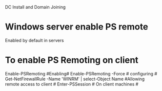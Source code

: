 DC Install and Domain Joining

# Windows server enable PS remote #
 Enabled by default in servers
 
 # To enable PS Remoting on client #

Enable-PSRemoting #Enabling#
Enable-PSRemoting -Force # configuring #
Get-NetFirewallRule -Name 'WINRM' | select-Object Name #Allowing remote access 															to client #
Enter-PSSession # On client machines #
